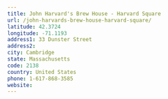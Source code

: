 ```yaml
---
title: John Harvard's Brew House - Harvard Square
url: /john-harvards-brew-house-harvard-square/
latitude: 42.3724
longitude: -71.1193
address1: 33 Dunster Street
address2: 
city: Cambridge
state: Massachusetts
code: 2138
country: United States
phone: 1-617-868-3585
website: 
---
```


